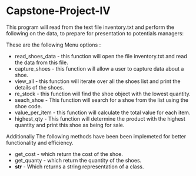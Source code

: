# Capstone-Project-IV
This program will read from the text file inventory.txt and perform the following on the data, to prepare for presentation to potentials managers:

These are the following Menu options : 
- read_shoes_data - this function will open the file inventory.txt and read the data from this file.
- capture_shoes - this function will allow a user to capture data about a shoe.
- view_all - this function will iterate over all the shoes list and print the details of the shoes.
- re_stock - this function will find the shoe object with the lowest quantity. 
- seach_shoe - This function will search for a shoe from the list using the shoe code.
- value_per_item - this function will calculate the total value for each item.
- highest_qty - This function will determine the product with the highest quantity and print this shoe as being for sale.

Additionally The following methods have been been implemeted for better functionality and efficiency. 
- get_cost - which return the cost of the shoe.
- get_quanty - which return the quantity of the shoes.
- __str__ - Which returns a string representation of a class.
